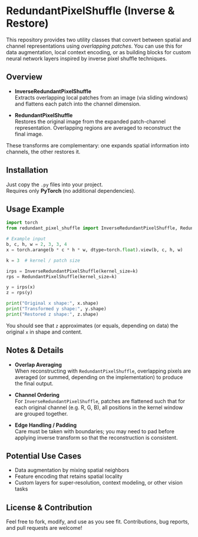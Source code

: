 # RedundantPixelShuffle (Inverse & Restore)

This repository provides two utility classes that convert between spatial and channel representations using *overlapping patches*. You can use this for data augmentation, local context encoding, or as building blocks for custom neural network layers inspired by inverse pixel shuffle techniques.

## Overview

- **InverseRedundantPixelShuffle**  
  Extracts overlapping local patches from an image (via sliding windows) and flattens each patch into the channel dimension.

- **RedundantPixelShuffle**  
  Restores the original image from the expanded patch-channel representation. Overlapping regions are averaged to reconstruct the final image.

These transforms are complementary: one expands spatial information into channels, the other restores it.

## Installation

Just copy the `.py` files into your project.  
Requires only **PyTorch** (no additional dependencies).

## Usage Example

```python
import torch
from redundant_pixel_shuffle import InverseRedundantPixelShuffle, RedundantPixelShuffle

# Example input
b, c, h, w = 2, 3, 3, 4
x = torch.arange(b * c * h * w, dtype=torch.float).view(b, c, h, w)

k = 3  # kernel / patch size

irps = InverseRedundantPixelShuffle(kernel_size=k)
rps = RedundantPixelShuffle(kernel_size=k)

y = irps(x)
z = rps(y)

print("Original x shape:", x.shape)
print("Transformed y shape:", y.shape)
print("Restored z shape:", z.shape)
```

You should see that `z` approximates (or equals, depending on data) the original `x` in shape and content.

## Notes & Details

- **Overlap Averaging**  
  When reconstructing with `RedundantPixelShuffle`, overlapping pixels are averaged (or summed, depending on the implementation) to produce the final output.

- **Channel Ordering**  
  For `InverseRedundantPixelShuffle`, patches are flattened such that for each original channel (e.g. R, G, B), all positions in the kernel window are grouped together.

- **Edge Handling / Padding**  
  Care must be taken with boundaries; you may need to pad before applying inverse transform so that the reconstruction is consistent.

## Potential Use Cases

- Data augmentation by mixing spatial neighbors  
- Feature encoding that retains spatial locality  
- Custom layers for super-resolution, context modeling, or other vision tasks

## License & Contribution

Feel free to fork, modify, and use as you see fit. Contributions, bug reports, and pull requests are welcome!
